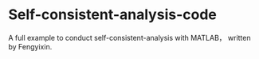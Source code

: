 # Self-consistent-analysis-code
A full example to conduct self-consistent-analysis with MATLAB， written by Fengyixin.
